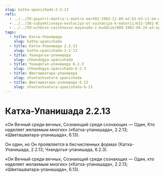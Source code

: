 ```yaml
---
slug: katha-upanishada-2-2-13
refs:
  - ../../29-gayatri-mantra-i-mantra-om/492-1983-11-09-a2-b1-b3-c1-om-oznachaet-to-chto-vy-ishhete-sushhestvuet-prostaya-i-semejnaya-atmosfera-vrindavana.md
  - ../../38-subyektivnaya-evoluciya-ot-soznaniya-k-materii/631-1981-03-05-b2-proishozhdenie-ahankary-iz-mahat-tattvy.md
  - ../../59-uchenie-vaishnavov-mayavada-i-buddizm/889-1982-04-24-a3-oproverzheniya-kontseptsii-shankary-o-vremennom-sushhestvovanii-dushi.md
tags:
  - title: Катха-Упанишада
    slug: katha-upanishada
  - title: Катха-Упанишада 2.2.13
    slug: katha-upanishada-2-2-13
  - title: Чхандогья-упанишада
    slug: chhandogya-upanishada
  - title: Чхандогья-упанишада 6.2.3
    slug: chhandogya-upanishada-6-2-3
  - title: Шветашватара-упанишада
    slug: shvetashvatara-upanishada
  - title: Шветашватара-упанишада 6.13
    slug: shvetashvatara-upanishada-6-13
---
```


# Катха-Упанишада 2.2.13

«Он Вечный среди вечных, Сознающий среди сознающих — Один, Кто наделяет желаемым многих» («Катха-упанишада», 2.2.13; «Шветашватара-упанишада», 6.13).

Он один, но Он проявляется в бесчисленных формах (Катха-Упанишада, 2.2.13; Чхандогья-упанишада, 6.2.3).

«Он Вечный среди вечных, Сознающий среди сознающих — Один, кто наделяет желаемым многих» («Катха-упанишада», 2.2.13; «Шветашватара-упанишада», 6.13).

